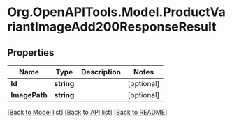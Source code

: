 # Org.OpenAPITools.Model.ProductVariantImageAdd200ResponseResult

## Properties

Name | Type | Description | Notes
------------ | ------------- | ------------- | -------------
**Id** | **string** |  | [optional] 
**ImagePath** | **string** |  | [optional] 

[[Back to Model list]](../README.md#documentation-for-models) [[Back to API list]](../README.md#documentation-for-api-endpoints) [[Back to README]](../README.md)

